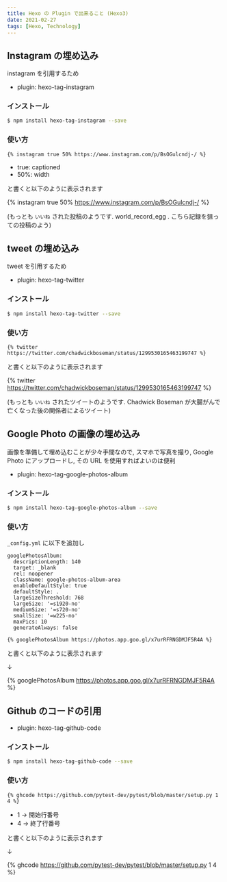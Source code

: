 ```yaml
---
title: Hexo の Plugin で出来ること (Hexo3)
date: 2021-02-27
tags: [Hexo, Technology]
---
```


<!-- toc -->

## Instagram の埋め込み

instagram を引用するため

* plugin: hexo-tag-instagram

### インストール

```bash
$ npm install hexo-tag-instagram --save
```

### 使い方

```
{% instagram true 50% https://www.instagram.com/p/BsOGulcndj-/ %}
```

* true: captioned
* 50%: width

と書くと以下のように表示されます

{% instagram true 50% https://www.instagram.com/p/BsOGulcndj-/ %}

(もっとも `いいね` された投稿のようです. world_record_egg . こちら記録を狙っての投稿のよう)


## tweet の埋め込み

tweet を引用するため

* plugin: hexo-tag-twitter

### インストール

```bash
$ npm install hexo-tag-twitter --save
```

### 使い方

```
{% twitter https://twitter.com/chadwickboseman/status/1299530165463199747 %}
```

と書くと以下のように表示されます

{% twitter https://twitter.com/chadwickboseman/status/1299530165463199747 %}

(もっとも `いいね` されたツイートのようです. Chadwick Boseman が大腸がんで亡くなった後の関係者によるツイート)

## Google Photo の画像の埋め込み

画像を準備して埋め込むことが少々手間なので, スマホで写真を撮り, Google Photo にアップロードし, その URL を使用すればよいのは便利

* plugin: hexo-tag-google-photos-album

### インストール

```bash
$ npm install hexo-tag-google-photos-album --save
```

### 使い方

`_config.yml` に以下を追加し

```
googlePhotosAlbum:
  descriptionLength: 140
  target: _blank
  rel: noopener
  className: google-photos-album-area
  enableDefaultStyle: true
  defaultStyle: .
  largeSizeThreshold: 768
  largeSize: '=s1920-no'
  mediumSize: '=s720-no'
  smallSize: '=w225-no'
  maxPics: 10
  generateAlways: false
```

```
{% googlePhotosAlbum https://photos.app.goo.gl/x7urRFRNGDMJF5R4A %}
```

と書くと以下のように表示されます

↓

{% googlePhotosAlbum https://photos.app.goo.gl/x7urRFRNGDMJF5R4A %}


## Github のコードの引用

* plugin: hexo-tag-github-code

### インストール

```bash
$ npm install hexo-tag-github-code --save
```

### 使い方

```
{% ghcode https://github.com/pytest-dev/pytest/blob/master/setup.py 1 4 %}
```

* 1 -> 開始行番号
* 4 -> 終了行番号


と書くと以下のように表示されます

↓

{% ghcode https://github.com/pytest-dev/pytest/blob/master/setup.py 1 4 %}
